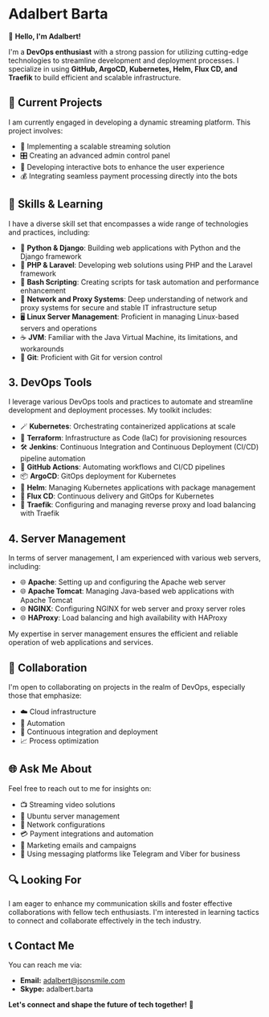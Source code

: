 # Adalbert Barta

👋 **Hello, I'm Adalbert!** 

I'm a **DevOps enthusiast** with a strong passion for utilizing cutting-edge technologies to streamline development and deployment processes. I specialize in using **GitHub, ArgoCD, Kubernetes, Helm, Flux CD, and Traefik** to build efficient and scalable infrastructure.

## 🔧 Current Projects

I am currently engaged in developing a dynamic streaming platform. This project involves:

- 🎥 Implementing a scalable streaming solution
- 🎛️ Creating an advanced admin control panel
- 🤖 Developing interactive bots to enhance the user experience
- 💰 Integrating seamless payment processing directly into the bots

## 🌱 Skills & Learning

I have a diverse skill set that encompasses a wide range of technologies and practices, including:

- 🐍 **Python & Django**: Building web applications with Python and the Django framework
- 💼 **PHP & Laravel**: Developing web solutions using PHP and the Laravel framework
- 📜 **Bash Scripting**: Creating scripts for task automation and performance enhancement
- 🔐 **Network and Proxy Systems**: Deep understanding of network and proxy systems for secure and stable IT infrastructure setup
- 🖥️ **Linux Server Management**: Proficient in managing Linux-based servers and operations
- ☕ **JVM**: Familiar with the Java Virtual Machine, its limitations, and workarounds
- 📜 **Git**: Proficient with Git for version control

## 3. DevOps Tools

I leverage various DevOps tools and practices to automate and streamline development and deployment processes. My toolkit includes:

- 🪄 **Kubernetes**: Orchestrating containerized applications at scale
- 🧱 **Terraform**: Infrastructure as Code (IaC) for provisioning resources
- 🛠️ **Jenkins**: Continuous Integration and Continuous Deployment (CI/CD) pipeline automation
- 🔄 **GitHub Actions**: Automating workflows and CI/CD pipelines
- 📦 **ArgoCD**: GitOps deployment for Kubernetes
- 🚢 **Helm**: Managing Kubernetes applications with package management
- 🔄 **Flux CD**: Continuous delivery and GitOps for Kubernetes
- 🚀 **Traefik**: Configuring and managing reverse proxy and load balancing with Traefik

## 4. Server Management

In terms of server management, I am experienced with various web servers, including:

- 🌐 **Apache**: Setting up and configuring the Apache web server
- 🌐 **Apache Tomcat**: Managing Java-based web applications with Apache Tomcat
- 🌐 **NGINX**: Configuring NGINX for web server and proxy server roles
- 🌐 **HAProxy**: Load balancing and high availability with HAProxy

My expertise in server management ensures the efficient and reliable operation of web applications and services.

## 🤝 Collaboration

I'm open to collaborating on projects in the realm of DevOps, especially those that emphasize:

- ☁️ Cloud infrastructure
- 🤖 Automation
- 🔄 Continuous integration and deployment
- 📈 Process optimization

## 🌐 Ask Me About

Feel free to reach out to me for insights on:

- 📺 Streaming video solutions
- 🐧 Ubuntu server management
- 🔌 Network configurations
- 💳 Payment integrations and automation
- 📧 Marketing emails and campaigns
- 💬 Using messaging platforms like Telegram and Viber for business

## 🔍 Looking For

I am eager to enhance my communication skills and foster effective collaborations with fellow tech enthusiasts. I'm interested in learning tactics to connect and collaborate effectively in the tech industry.

## 📞 Contact Me

You can reach me via:

- **Email:** [adalbert@jsonsmile.com](mailto:adalbert@jsonsmile.com)
- **Skype:** adalbert.barta

**Let's connect and shape the future of tech together!** 🚀
